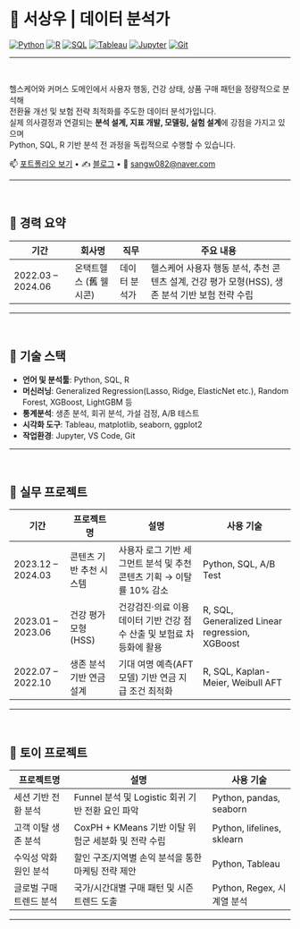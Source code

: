 # 🧠 서상우 | 데이터 분석가

[![Python](https://img.shields.io/badge/Python-3776AB?style=flat-square&logo=python&logoColor=white)](https://www.python.org/)
[![R](https://img.shields.io/badge/R-276DC3?style=flat-square&logo=r&logoColor=white)](https://www.r-project.org/)
[![SQL](https://img.shields.io/badge/SQL-4479A1?style=flat-square&logo=mysql&logoColor=white)]()
[![Tableau](https://img.shields.io/badge/Tableau-E97627?style=flat-square&logo=tableau&logoColor=white)](https://www.tableau.com/)
[![Jupyter](https://img.shields.io/badge/Jupyter-F37626?style=flat-square&logo=jupyter&logoColor=white)](https://jupyter.org/)
[![Git](https://img.shields.io/badge/Git-F05032?style=flat-square&logo=git&logoColor=white)](https://git-scm.com/)

---

<br>

헬스케어와 커머스 도메인에서 사용자 행동, 건강 상태, 상품 구매 패턴을 정량적으로 분석해  
전환율 개선 및 보험 전략 최적화를 주도한 데이터 분석가입니다.  
실제 의사결정과 연결되는 **분석 설계, 지표 개발, 모델링, 실험 설계**에 강점을 가지고 있으며  
Python, SQL, R 기반 분석 전 과정을 독립적으로 수행할 수 있습니다.

📫 [포트폴리오 보기](https://sangw-in-august.github.io/pf/portfolio.pdf) • ✍️ [블로그](https://scubebeerhouse.tistory.com/) • 📧 sangw082@naver.com

---
<br>

## 🧾 경력 요약

| 기간 | 회사명 | 직무 | 주요 내용 |
|------|--------|------|-----------|
| 2022.03 – 2024.06 | 온택트헬스 (舊 웰시콘) | 데이터 분석가 | 헬스케어 사용자 행동 분석, 추천 콘텐츠 설계, 건강 평가 모형(HSS), 생존 분석 기반 보험 전략 수립 |

---

<br>

## 🔧 기술 스택

- **언어 및 분석툴**: Python, SQL, R  
- **머신러닝**: Generalized Regression(Lasso, Ridge, ElasticNet etc.), Random Forest, XGBoost, LightGBM 등  
- **통계분석**: 생존 분석, 회귀 분석, 가설 검정, A/B 테스트  
- **시각화 도구**: Tableau, matplotlib, seaborn, ggplot2  
- **작업환경**: Jupyter, VS Code, Git

---

<br>

## 💼 실무 프로젝트

| 기간 | 프로젝트명 | 설명 | 사용 기술 |
|------|------------|------|-----------|
| 2023.12 – 2024.03 | 콘텐츠 기반 추천 시스템 | 사용자 로그 기반 세그먼트 분석 및 추천 콘텐츠 기획 → 이탈률 10% 감소 | Python, SQL, A/B Test |
| 2023.01 – 2023.06 | 건강 평가 모형(HSS) | 건강검진·의료 이용 데이터 기반 건강 점수 산출 및 보험료 차등화에 활용 | R, SQL, Generalized Linear regression, XGBoost |
| 2022.07 – 2022.10 | 생존 분석 기반 연금 설계 | 기대 여명 예측(AFT 모델) 기반 연금 지급 조건 최적화 | R, SQL, Kaplan-Meier, Weibull AFT |

---

<br>

## 🧪 토이 프로젝트

| 프로젝트명 | 설명 | 사용 기술 |
|------------|------|-----------|
| 세션 기반 전환 분석 | Funnel 분석 및 Logistic 회귀 기반 전환 요인 파악 | Python, pandas, seaborn |
| 고객 이탈 생존 분석 | CoxPH + KMeans 기반 이탈 위험군 세분화 및 전략 수립 | Python, lifelines, sklearn |
| 수익성 악화 원인 분석 | 할인 구조/지역별 손익 분석을 통한 마케팅 전략 제안 | Python, Tableau |
| 글로벌 구매 트렌드 분석 | 국가/시간대별 구매 패턴 및 시즌 트렌드 도출 | Python, Regex, 시계열 분석 |

---
